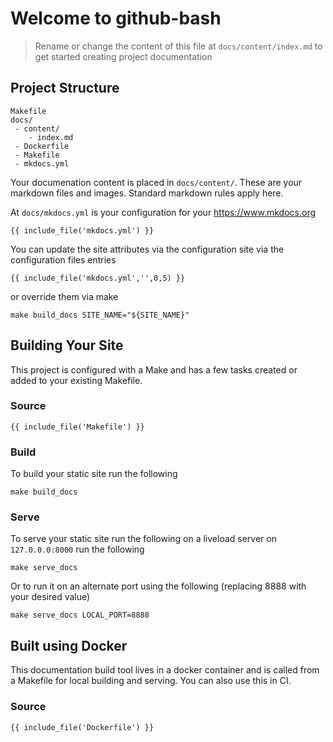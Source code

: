 # Welcome to github-bash

> Rename or change the content of this file at `docs/content/index.md`
  to get started creating project documentation

## Project Structure

```
Makefile
docs/
 - content/
    - index.md
 - Dockerfile
 - Makefile
 - mkdocs.yml
```

Your documenation content is placed in `docs/content/`. These are your markdown files and images. Standard markdown rules apply here.

At `docs/mkdocs.yml` is your configuration for your <a href="https://www.mkdocs.org/user-guide/configuration/" target="_blank">https://www.mkdocs.org</a>

```
{{ include_file('mkdocs.yml') }}
```

You can update the site attributes via the configuration site via the configuration files entries

```
{{ include_file('mkdocs.yml','',0,5) }}
```

or override them via make
```
make build_docs SITE_NAME="${SITE_NAME}"
```

## Building Your Site
This project is configured with a Make and has a few tasks created or added to your existing Makefile.

### Source
```
{{ include_file('Makefile') }}
```

### Build

To build your static site run the following

```
make build_docs
```

### Serve

To serve your static site run the following on a liveload server on `127.0.0.0:8000` run the following

```
make serve_docs
```

Or to run it on an alternate port using the following (replacing 8888 with your desired value)

```
make serve_docs LOCAL_PORT=8888
```

## Built using Docker

This documentation build tool lives in a docker container and is called from a Makefile for local building and serving. You can also use this in CI.

### Source
```
{{ include_file('Dockerfile') }}
```
